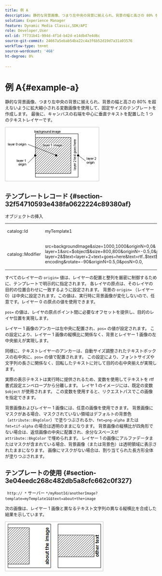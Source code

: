 ```yaml
---
title: 例 A
description: 静的な背景画像、つまり左中央の背景に揃えられ、背景の幅と高さの 80% を超えないように拡大縮小される変数画像を使用して、固定サイズのテンプレートを作成します。 最後に、キャンバスの右端を中心に垂直テキストを配置した 1 つのテキストレイヤーです。
solution: Experience Manager
feature: Dynamic Media Classic,SDK/API
role: Developer,User
exl-id: 7f731b41-994d-4f1d-b42d-e14db47e4d6c
source-git-commit: 24667a5ebab54ba22c4a3f6b52d19d7a31a93576
workflow-type: tm+mt
source-wordcount: '468'
ht-degree: 0%

---
```


# 例 A{#example-a}

静的な背景画像、つまり左中央の背景に揃えられ、背景の幅と高さの 80% を超えないように拡大縮小される変数画像を使用して、固定サイズのテンプレートを作成します。 最後に、キャンバスの右端を中心に垂直テキストを配置した 1 つのテキストレイヤーです。

![ 画像の例 ](assets/examplea.png)

## テンプレートレコード {#section-32f54710593e438fa0622224c89380af}

オブジェクトの挿入

<table id="simpletable_97ECA49445634F59B3F1D100412EFC70"> 
 <tr class="strow"> 
  <td class="stentry"> <p> <span class="codeph"> catalog::Id </span> </p> </td> 
  <td class="stentry"> <p> <span class="codeph"> myTemplate1 </span> </p> </td> 
 </tr> 
 <tr class="strow"> 
  <td class="stentry"> <p> <span class="codeph"> catalog::Modifier </span> </p> </td> 
  <td class="stentry"> <p> <span class="codeph"> src=backgroundImage&amp;size=1000,1000&amp;originN=0,0&amp; layer=1&amp;src=$object$&amp;size=800,800&amp;originN=-0.5,0&amp;posN=-0.5,0&amp; layer=2&amp;$text=layer+2+text+goes+here&amp;text=rtf..$text$...rtf-encoding&amp;rotate=-90&amp;originN=0.5,0&amp;posN=0.0,</span> </p> </td> 
 </tr> 
</table>

すべてのレイヤーの `origin=` 値は、レイヤーの配置と整列を厳密に制御するために、テンプレートで明示的に指定されます。 各レイヤの原点は、そのレイヤの目的の位置合わせに一致するように設定されます。 背景の `origin=` （レイヤー 0）は中央に設定されます。この値は、実行時に背景画像が変化しないので、任意です。レイヤー 0 の原点の値を使用できます。

`pos=` の値は、レイヤの原点ポイント間に必要なオフセットを提供し、目的のレイヤ位置を実現します。

レイヤー 1 画像のアンカーは左中央に配置され、`pos=` の値が設定されます。 この設定により、レイヤー 1 画像の縦横比に関係なく、背景とレイヤー 1 画像の左中央揃えが実現します。

同様に、テキストレイヤーのアンカーは、自動サイズ調整されたテキストボックスの右中央に、`pos=` の値で配置されます。 この設定により、フォントサイズや文字列の長さに関係なく、回転したテキストに対して目的の右中央揃えが実現します。

実際の表示テキストは実行時に提供されるため、変数を使用してテキストを rtf 書式設定エンベロープから分離します。 レイヤ 1 のイメージには、既定の変数 `$object` が使用されます。 この変数を使用すると、リクエストパスでこの画像を指定できます。

背景画像およびレイヤー 1 画像には、任意の画像を使用できます。 背景画像にマスクがある場合、マスクされていない領域はデフォルトの背景色（`attribute::BkgColor`）で塗りつぶされるか、`fmt=png-alpha` または `fmt=tif-alpha` の場合は透明のままになります。 背景画像の縦横比が四角形でない場合は、返信画像の中央に配置され、余分なスペースが `attribute::BkgColor` で埋められます。 レイヤー 1 の画像にアルファデータまたはマスクが含まれている場合、背景画像（または背景色）は透明領域に表示されたままになります。 画像にマスクがない場合は、割り当てられた長方形全体が塗りつぶされます。

## テンプレートの使用 {#section-3e04eedc268c482db5a8cfc662c0f327}

` http:// *` サーバー `*/myRootId/anotherImage?template=myTemplate1&$text=about+the+image`

次の画像は、レイヤー 1 画像と異なるテキスト文字列の異なる縦横比を合成した結果を示しています。

![ 例：複合結果の画像 ](assets/exampleausing.png)
